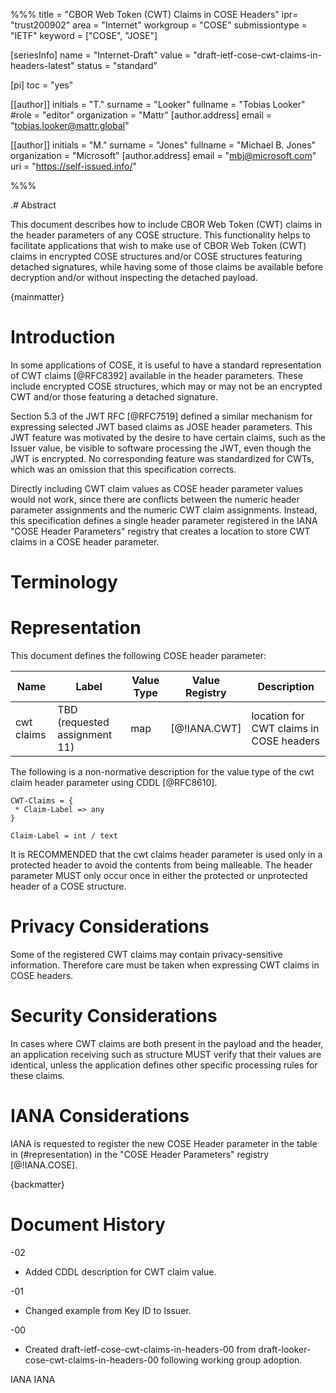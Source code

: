 %%%
title = "CBOR Web Token (CWT) Claims in COSE Headers"
ipr= "trust200902"
area = "Internet"
workgroup = "COSE"
submissiontype = "IETF"
keyword = ["COSE", "JOSE"]

[seriesInfo]
name = "Internet-Draft"
value = "draft-ietf-cose-cwt-claims-in-headers-latest"
status = "standard"

[pi]
toc = "yes"

[[author]]
initials = "T."
surname = "Looker"
fullname = "Tobias Looker"
#role = "editor"
organization = "Mattr"
  [author.address]
  email = "tobias.looker@mattr.global"

[[author]]
initials = "M."
surname = "Jones"
fullname = "Michael B. Jones"
organization = "Microsoft"
  [author.address]
  email = "mbj@microsoft.com"
  uri = "https://self-issued.info/"

%%%

.# Abstract

This document describes how to include CBOR Web Token (CWT) claims in the header parameters of any COSE structure. This functionality helps to facilitate applications that wish to make use of CBOR Web Token (CWT) claims in encrypted COSE structures and/or COSE structures featuring detached signatures, while having some of those claims be available before decryption and/or without inspecting the detached payload.

{mainmatter}

# Introduction

In some applications of COSE, it is useful to have a standard representation of CWT claims [@RFC8392] available in the header parameters. These include encrypted COSE structures, which may or may not be an encrypted CWT and/or those featuring a detached signature.

Section 5.3 of the JWT RFC [@RFC7519] defined a similar mechanism for expressing selected JWT based claims as JOSE header parameters.  This JWT feature was motivated by the desire to have certain claims, such as the Issuer value, be visible to software processing the JWT, even though the JWT is encrypted.  No corresponding feature was standardized for CWTs, which was an omission that this specification corrects.

Directly including CWT claim values as COSE header parameter values would not work, since there are conflicts between the numeric header parameter assignments and the numeric CWT claim assignments.  Instead, this specification defines a single header parameter registered in the IANA "COSE Header Parameters" registry that creates a location to store CWT claims in a COSE header parameter.

# Terminology

# Representation

This document defines the following COSE header parameter:


|   Name          |  Label | Value Type | Value Registry |   Description   |
|-----------------|--------|------------|----------------|-----------------|
|   cwt claims    |  TBD (requested assignment 11)   | map        | [@!IANA.CWT]   | location for CWT claims in  COSE headers   |

The following is a non-normative description for the value type of the cwt claim header parameter using CDDL [@RFC8610].

```
CWT-Claims = {
 * Claim-Label => any
}

Claim-Label = int / text
```

It is RECOMMENDED that the cwt claims header parameter is used only in a protected header to avoid the contents from being malleable. The header parameter MUST only occur once in either the protected or unprotected header of a COSE structure.

# Privacy Considerations

Some of the registered CWT claims may contain privacy-sensitive information. Therefore care must be taken when expressing CWT claims in COSE headers.

# Security Considerations

In cases where CWT claims are both present in the payload and the header, an application receiving such as structure MUST verify that their values are identical, unless the application defines other specific processing rules for these claims.

# IANA Considerations

IANA is requested to register the new COSE Header parameter in the table in (#representation) in the "COSE Header Parameters" registry [@!IANA.COSE].

{backmatter}

# Document History

-02

* Added CDDL description for CWT claim value.

-01

* Changed example from Key ID to Issuer.

-00

* Created draft-ietf-cose-cwt-claims-in-headers-00 from draft-looker-cose-cwt-claims-in-headers-00 following working group adoption.

<reference anchor="IANA.COSE" target="https://www.iana.org/assignments/cose/cose.xhtml#header-parameters">
 <front>
   <title>COSE Header Parameters</title>
   <author><organization>IANA</organization></author>
 </front>
</reference>

<reference anchor="IANA.CWT" target="https://www.iana.org/assignments/cwt/cwt.xhtml">
 <front>
   <title>CBOR Web Token (CWT) Claims</title>
   <author><organization>IANA</organization></author>
 </front>
</reference>
